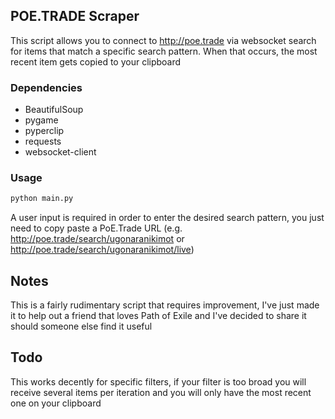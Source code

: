 ## POE.TRADE Scraper

This script allows you to connect to http://poe.trade via websocket search for items that match a specific search pattern. When that occurs, the most recent item gets copied to your clipboard

### Dependencies
* BeautifulSoup 
* pygame
* pyperclip
* requests
* websocket-client

### Usage

```python
python main.py
```

A user input is required in order to enter the desired search pattern, you just need to copy paste a PoE.Trade URL (e.g. http://poe.trade/search/ugonaranikimot or http://poe.trade/search/ugonaranikimot/live)

## Notes
This is a fairly rudimentary script that requires improvement, I've just made it to help out a friend that loves Path of Exile and I've decided to share it should someone else find it useful

## Todo
This works decently for specific filters, if your filter is too broad you will receive several items per iteration and you will only have the most recent one on your clipboard